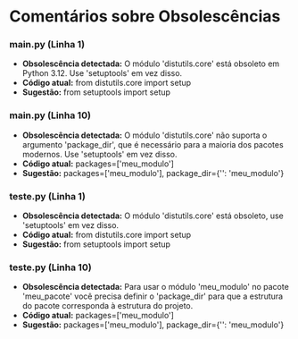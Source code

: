 # Comentários sobre Obsolescências

### main.py (Linha 1)
- **Obsolescência detectada:** O módulo 'distutils.core' está obsoleto em Python 3.12. Use 'setuptools' em vez disso.
- **Código atual:** from distutils.core import setup
- **Sugestão:** from setuptools import setup


### main.py (Linha 10)
- **Obsolescência detectada:** O módulo 'distutils.core' não suporta o argumento 'package_dir', que é necessário para a maioria dos pacotes modernos. Use 'setuptools' em vez disso.
- **Código atual:** packages=['meu_modulo']
- **Sugestão:** packages=['meu_modulo'],  package_dir={'': 'meu_modulo'}


### teste.py (Linha 1)
- **Obsolescência detectada:** O módulo 'distutils.core' está obsoleto, use 'setuptools' em vez disso.
- **Código atual:** from distutils.core import setup
- **Sugestão:** from setuptools import setup


### teste.py (Linha 10)
- **Obsolescência detectada:** Para usar o módulo 'meu_modulo' no pacote 'meu_pacote' você precisa definir o 'package_dir' para que a estrutura do pacote corresponda à estrutura do projeto.
- **Código atual:** packages=['meu_modulo']
- **Sugestão:** packages=['meu_modulo'],  package_dir={'': 'meu_modulo'}

